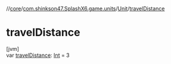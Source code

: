 //[core](../../../index.md)/[com.shinkson47.SplashX6.game.units](../index.md)/[Unit](index.md)/[travelDistance](travel-distance.md)

# travelDistance

[jvm]\
var [travelDistance](travel-distance.md): [Int](https://kotlinlang.org/api/latest/jvm/stdlib/kotlin/-int/index.html) = 3
